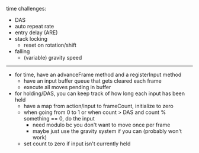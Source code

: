 time challenges:
* DAS
* auto repeat rate
* entry delay (ARE)
* stack locking
  * reset on rotation/shift
* falling
  * (variable) gravity speed
---
* for time, have an advanceFrame method and a registerInput method
  * have an input buffer queue that gets cleared each frame
  * execute all moves pending in buffer
* for holding/DAS, you can keep track of how long each input has been held
  * have a map from action/input to frameCount, initialize to zero
  * when going from 0 to 1 or when count > DAS and count % something == 0, do the input
    * need modulo bc you don't want to move once per frame
    * maybe just use the gravity system if you can (probably won't work)
  * set count to zero if input isn't currently held